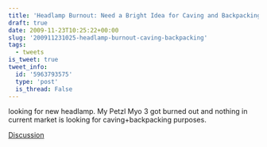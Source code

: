 ```yaml
---
title: 'Headlamp Burnout: Need a Bright Idea for Caving and Backpacking'
draft: true
date: 2009-11-23T10:25:22+00:00
slug: '200911231025-headlamp-burnout-caving-backpacking'
tags:
  - tweets
is_tweet: true
tweet_info:
  id: '5963793575'
  type: 'post'
  is_thread: False
---
```




looking for new headlamp. My Petzl Myo 3 got burned out and nothing in current market is looking for caving+backpacking purposes.

[Discussion](https://x.com/sytelus/status/5963793575)
